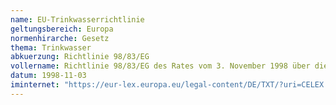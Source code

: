 ```yaml
---
name: EU-Trinkwasserrichtlinie
geltungsbereich: Europa
normenhirarche: Gesetz
thema: Trinkwasser
abkuerzung: Richtlinie 98/83/EG
vollername: Richtlinie 98/83/EG des Rates vom 3. November 1998 über die Qualität von Wasser für den menschlichen Gebrauch
datum: 1998-11-03
iminternet: "https://eur-lex.europa.eu/legal-content/DE/TXT/?uri=CELEX:31998L0083"
---
```

